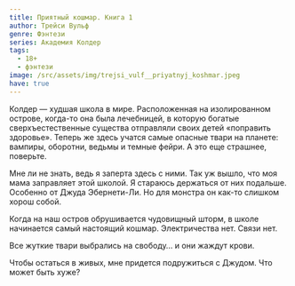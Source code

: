 ```yaml
---
title: Приятный кошмар. Книга 1
author: Трейси Вульф
genre: Фэнтези
series: Академия Колдер
tags:
  - 18+
  - фэнтези
image: /src/assets/img/trejsi_vulf__priyatnyj_koshmar.jpeg
have: true
---
```

Колдер — худшая школа в мире. Расположенная на изолированном острове, когда-то она была лечебницей, в которую богатые сверхъестественные существа отправляли своих детей «поправить здоровье». Теперь же здесь учатся самые опасные твари на планете: вампиры, оборотни, ведьмы и темные фейри. А это еще страшнее, поверьте.

Мне ли не знать, ведь я заперта здесь с ними. Так уж вышло, что моя мама заправляет этой школой. Я стараюсь держаться от них подальше. Особенно от Джуда Эбернети-Ли. Но для монстра он как-то слишком хорош собой.

Когда на наш остров обрушивается чудовищный шторм, в школе начинается самый настоящий кошмар. Электричества нет. Связи нет.

Все жуткие твари выбрались на свободу… и они жаждут крови.

Чтобы остаться в живых, мне придется подружиться с Джудом. Что может быть хуже?
